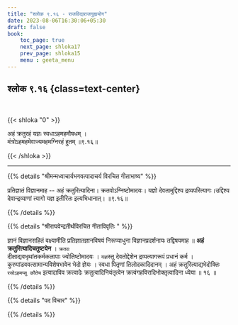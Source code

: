 ```yaml
---
title: "श्लोक ९.१६ - राजविद्यराजगुह्ययोग"
date: 2023-08-06T16:30:06+05:30
draft: false
book:
    toc_page: true
    next_page: shloka17
    prev_page: shloka15
    menu : geeta_menu
---
```




## श्लोक ९.१६ {class=text-center}

<br/>

{{< shloka  "0"  >}}

अहं क्रतुरहं यज्ञः स्वधाऽहमहमौषधम् ।   
मंत्रोऽहमहमेवाज्यमहमग्निरहं हुतम् ॥९.१६॥

{{< /shloka >}}

---


{{% details "श्रीमन्मध्वाचार्यभगवत्पादाचर्य विरचित  गीताभाष्य" %}}

प्रतिज्ञातं विज्ञानमाह -- अहं क्रतुरित्यादिना। 
क्रतवोऽग्निष्टोमादयः। यज्ञो देवतामुद्दिश्य 
द्रव्यपरित्यागः।उद्दिश्य देवान्द्रव्याणां त्यागो यज्ञ 
इतीरितः इत्यभिधानात्। ॥९.१६॥

{{% /details %}}



{{% details "श्रीराघवेन्द्रतीर्थविरचित गीताविवृतिः " %}}

ज्ञानं विज्ञानसहितं वक्ष्यामीति प्रतिज्ञातज्ञानविषयं 
निरूप्याधुना विज्ञानप्रदर्शनायः तद्विषयमाह 
॥ **अहं क्रतुरित्यादिचतुष्टयेन** । `क्रतवः`  
दीक्षाद्यवभृथांतकर्मकलापाः ज्योतिष्टोमादयः । 
`यज्ञ`स्तु देवतोद्देशेन द्रव्यत्यागरूपं प्रधानं कर्म । 
कुरुपांडववत्सामान्यविशेषभावेन भेदो ज्ञेयः । 
स्वधा पितृणां तिलोदकादिदानम्‌ । 
अहं क्रतुरित्याद्यभेदोक्तिः 
` रसोऽहमप्सु कौतेय` इत्यादाविव क्रत्वादेः 
क्रतुत्वादिनियंतृत्वेन 
क्रत्वंगहविरादिभोक्तृत्वादिना ध्येया ॥ १६ ॥

{{% /details %}}



{{% details "पद विचार" %}}


{{% /details %}}
